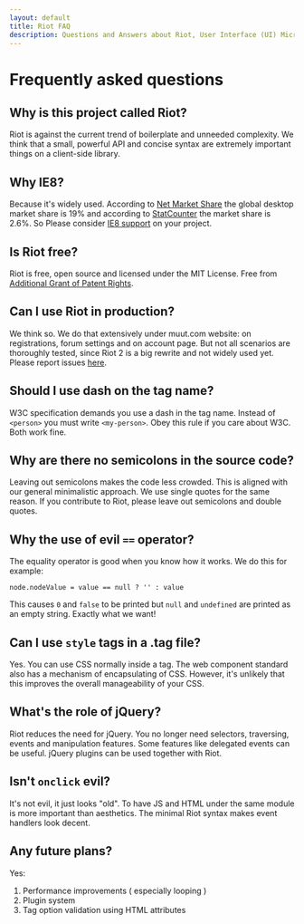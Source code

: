 ```yaml
---
layout: default
title: Riot FAQ
description: Questions and Answers about Riot, User Interface (UI) Micro-Libary
---
```


# Frequently asked questions

## Why is this project called Riot?
Riot is against the current trend of boilerplate and unneeded complexity. We think that a small, powerful API and concise syntax are extremely important things on a client-side library.


## Why IE8?
Because it's widely used. According to [Net Market Share](http://www.netmarketshare.com/) the global desktop market share is 19% and according to [StatCounter](http://statcounter.com/demo/browser/) the market share is 2.6%.
So Please consider [IE8 support](https://muut.com/riotjs/download.html#ie8-support) on your project.

## Is Riot free?
Riot is free, open source and licensed under the MIT License. Free from [Additional Grant of Patent Rights](https://github.com/facebook/react/blob/master/PATENTS).


## Can I use Riot in production?
We think so. We do that extensively under muut.com website: on registrations, forum settings and on account page. But not all scenarios are thoroughly tested, since Riot 2 is a big rewrite and not widely used yet. Please report issues [here](https://github.com/riot/riot/issues).


## Should I use dash on the tag name?
W3C specification demands you use a dash in the tag name. Instead of `<person>` you must write `<my-person>`. Obey this rule if you care about W3C. Both work fine.


## Why are there no semicolons in the source code?
Leaving out semicolons makes the code less crowded. This is aligned with our general minimalistic approach. We use single quotes for the same reason. If you contribute to Riot, please leave out semicolons and double quotes.

## Why the use of evil `==` operator?
The equality operator is good when you know how it works. We do this for example:

`node.nodeValue = value == null ? '' : value`

This causes `0` and `false` to be printed but `null` and `undefined` are printed as an empty string. Exactly what we want!


## Can I use `style` tags in a .tag file?
Yes. You can use CSS normally inside a tag. The web component standard also has a mechanism of encapsulating of CSS. However, it's unlikely that this improves the overall manageability of your CSS.


## What's the role of jQuery?
Riot reduces the need for jQuery. You no longer need selectors, traversing, events and manipulation features. Some features like delegated events can be useful. jQuery plugins can be used together with Riot.


## Isn't `onclick` evil?
It's not evil, it just looks "old". To have JS and HTML under the same module is more important than aesthetics. The minimal Riot syntax makes event handlers look decent.

## Any future plans?

Yes:

1. Performance improvements ( especially looping )
2. Plugin system
3. Tag option validation using HTML attributes


